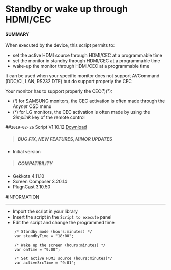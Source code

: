 # Standby or wake up through HDMI/CEC

#### **SUMMARY**
When executed by the device, this script permits to:
- set the active HDMI source through HDMI/CEC at a programmable time
- set the monitor in standby through HDMI/CEC at a programmable time
- wake-up the monitor through HDMI/CEC at a programmable time

It can be used when your specific monitor does not support AVCommand (DDC/CI, LAN, RS232 DTE) but do support properly the CEC


Your monitor has to support properly the CEC(&sup1;)(&sup2;):

- (&sup1;) for SAMSUNG monitors, the CEC activation is often made through the *Anynet* OSD menu
- (&sup2;) for LG monitors, the CEC activation is often made by using the *Simplink* key of the remote control

##`2019-02-26` Script V1.10.12 [Download](https://github.com/innes-labs/archives/blob/main/downloads/application-notes/cec/CEC-V1.10.12.js)
>##### **BUG FIX, NEW FEATURES, MINOR UPDATES**
- Initial version
>##### **COMPATIBILITY**
- Gekkota 4.11.10
- Screen Composer 3.20.14
- PlugnCast 3.10.50


#INFORMATION
***********************************************************************
- Import the script in your library
- Insert the script in the `Script to execute` panel
- Edit the script and change the programmed time
```
    /* Standby mode (hours:minutes) */
  	var standbyTime = "18:00";

  	/* Wake up the screen (hours:minutes) */
  	var onTime = "9:00";

  	/* Set active HDMI source (hours:minutes)*/
  	var activeSrcTime = "9:01";
```
